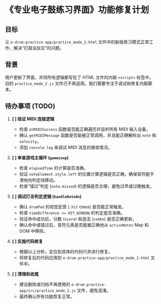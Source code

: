 # 《专业电子鼓练习界面》功能修复计划

## 目标
让 `e-drum-practice-app/practice_mode_2.html` 文件中的新版练习模式正常工作，解决“打鼓没反应”的问题。

## 背景
用户更新了界面，并将所有逻辑都写在了 HTML 文件的内联 `<script>` 标签中。旧的 `practice_mode_2.js` 文件已不再适用。我们需要专注于调试和修复内联脚本。

## 待办事项 (TODO)

1.  **[ ] 验证 MIDI 连接逻辑**
    *   检查 `onMIDISuccess` 函数是否能正确遍历并监听所有 MIDI 输入设备。
    *   确认 `getMIDIMessage` 函数是否能被正常调用，并且能正确解析出 `note` 和 `velocity`。
    *   添加 `console.log` 来调试 MIDI 消息的接收情况。

2.  **[ ] 审查游戏主循环 (`gameLoop`)**
    *   检查 `elapsedTime` 的计算是否准确。
    *   验证 `noteElement.style.left` 的位置计算逻辑是否正确，确保音符能平滑地向判定线移动。
    *   检查“错过”判定 (`note.missed`) 的逻辑是否合理，避免过早或过晚触发。

3.  **[ ] 调试打击判定逻辑 (`handleNoteOn`)**
    *   确认 `drumPad` 的视觉反馈 (`.hit` class) 是否能正常触发。
    *   检查 `timeDifference <= HIT_WINDOW` 的判定是否准确。
    *   验证命中成功后，分数 (`score`) 和连击 (`combo`) 是否正确更新。
    *   确认命中或错过后，音符元素是否能被正确地从 `activeNotes` Map 和 DOM 中移除。

4.  **[ ] 实施代码修复**
    *   根据以上分析，定位到具体的代码行并进行修复。
    *   将修复后的代码应用到 `e-drum-practice-app/practice_mode_2.html` 文件中。

5.  **[ ] 清理和收尾**
    *   建议删除或归档不再使用的 `e-drum-practice-app/src/practice_mode_2.js` 文件，避免混淆。
    *   最终确认所有功能恢复正常。
